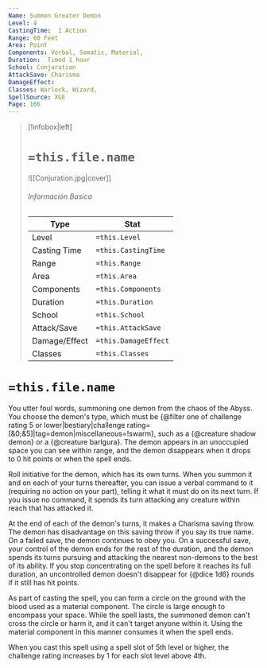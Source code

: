 ```yaml
---
Name: Summon Greater Demon
Level: 4
CastingTime:  1 Action 
Range: 60 Feet
Area: Point
Components: Verbal, Somatic, Material, 
Duration:  Timed 1 hour
School: Conjuration
AttackSave: Charisma
DamageEffect: 
Classes: Warlock, Wizard, 
SpellSource: XGE
Page: 166
---
```


>[!infobox|left]
># `=this.file.name`
>![[Conjuration.jpg|cover]]
> ###### Información Basica
> Type |  Stat |
> ---|---|
> Level | `=this.Level` |
> Casting Time | `=this.CastingTime` |
> Range | `=this.Range` |
> Area | `=this.Area` |
> Components | `=this.Components` |
> Duration | `=this.Duration` |
> School | `=this.School` |
> Attack/Save | `=this.AttackSave` |
> Damage/Effect | `=this.DamageEffect` |
> Classes | `=this.Classes` |

# `=this.file.name`
You utter foul words, summoning one demon from the chaos of the Abyss. You choose the demon&#x27;s type, which must be {@filter one of challenge rating 5 or lower|bestiary|challenge rating&#x3D;[&amp;0;&amp;5]|tag&#x3D;demon|miscellaneous&#x3D;!swarm}, such as a {@creature shadow demon} or a {@creature barlgura}. The demon appears in an unoccupied space you can see within range, and the demon disappears when it drops to 0 hit points or when the spell ends.

Roll initiative for the demon, which has its own turns. When you summon it and on each of your turns thereafter, you can issue a verbal command to it (requiring no action on your part), telling it what it must do on its next turn. If you issue no command, it spends its turn attacking any creature within reach that has attacked it.

At the end of each of the demon&#x27;s turns, it makes a Charisma saving throw. The demon has disadvantage on this saving throw if you say its true name. On a failed save, the demon continues to obey you. On a successful save, your control of the demon ends for the rest of the duration, and the demon spends its turns pursuing and attacking the nearest non-demons to the best of its ability. If you stop concentrating on the spell before it reaches its full duration, an uncontrolled demon doesn&#x27;t disappear for {@dice 1d6} rounds if it still has hit points.

As part of casting the spell, you can form a circle on the ground with the blood used as a material component. The circle is large enough to encompass your space. While the spell lasts, the summoned demon can&#x27;t cross the circle or harm it, and it can&#x27;t target anyone within it. Using the material component in this manner consumes it when the spell ends.



 


 


 


 


When you cast this spell using a spell slot of 5th level or higher, the challenge rating increases by 1 for each slot level above 4th. 